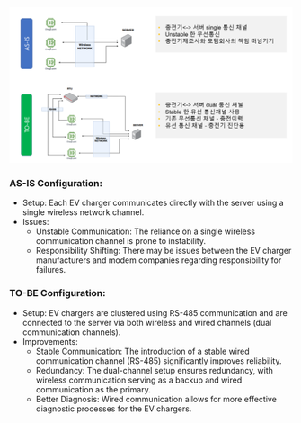 
![](image/2.png)

### AS-IS Configuration:
- Setup: Each EV charger communicates directly with the server using a single wireless network channel.   
- Issues:    
  - Unstable Communication: The reliance on a single wireless communication channel is prone to instability.
  - Responsibility Shifting: There may be issues between the EV charger manufacturers and modem companies regarding responsibility for failures.

### TO-BE Configuration:
- Setup: EV chargers are clustered using RS-485 communication and are connected to the server via both wireless and wired channels (dual communication channels).   
- Improvements:    
  - Stable Communication: The introduction of a stable wired communication channel (RS-485) significantly improves reliability.   
  - Redundancy: The dual-channel setup ensures redundancy, with wireless communication serving as a backup and wired communication as the primary.   
  - Better Diagnosis: Wired communication allows for more effective diagnostic processes for the EV chargers.   

